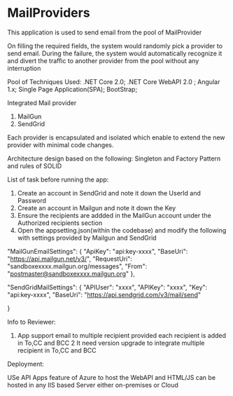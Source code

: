 # MailProviders
 This application is used to send email from the pool of MailProvider
 
 On filling the required fields, the system would randomly pick a provider to send email. During the failure, the system would automatically recognize it and divert the traffic to another provider from the pool without any interruption
 
 Pool of Techniques Used:
 .NET Core 2.0;
 .NET Core WebAPI 2.0 ;
 Angular 1.x;
 Single Page Application(SPA);
 BootStrap;
 
 Integrated Mail provider
 1. MailGun
 2. SendGrid
 
 Each provider is encapsulated and isolated which enable to extend the new provider with minimal code changes.
  
Architecture design based on the following:
 Singleton and Factory Pattern and rules of SOLID
 
 List of task before running the app:
 
 1. Create an account in SendGrid and note it down the UserId and Password
 2. Create an account in Mailgun and note it down the Key
 3. Ensure the recipients are addded in the MailGun account under the Authorized recipients section
 4. Open the appsetting.json(within the codebase) and modify the following with settings  provided by Mailgun and SendGrid
 
  "MailGunEmailSettings": {
    "ApiKey": "api:key-xxxx", 
    "BaseUri": "https://api.mailgun.net/v3/",
    "RequestUri": "sandboxexxxx.mailgun.org/messages",
    "From": "postmaster@sandboxexxxx.mailgun.org"
  },

  "SendGridMailSettings": {
    "APIUser": "xxxx",
    "APIKey": "xxxx",
    "Key": "api:key-xxxx",
    "BaseUri": "https://api.sendgrid.com/v3/mail/send"
  
  }

Info to Reviewer:
1. App support email to multiple  recipient provided each recipient is added in To,CC and BCC
2 It need version upgrade to integrate multiple recipient in To,CC and BCC

 Deployment:
      
  USe API Apps feature of Azure to host the WebAPI and HTML/JS can be hosted in any IIS based Server either on-premises or Cloud